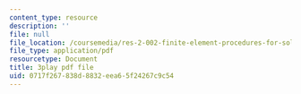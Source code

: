 ```yaml
---
content_type: resource
description: ''
file: null
file_location: /coursemedia/res-2-002-finite-element-procedures-for-solids-and-structures-spring-2010/0717f267838d8832eea65f24267c9c54_D_lVfCfGVao.pdf
file_type: application/pdf
resourcetype: Document
title: 3play pdf file
uid: 0717f267-838d-8832-eea6-5f24267c9c54
---
```

